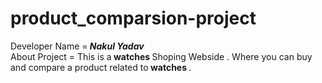 # product_comparsion-project
Developer Name =<b><i> Nakul Yadav</b></i>
<br>
About Project = This is a<b> watches </b>Shoping Webside . Where you can buy and compare a product related to<b> watches </b>. 